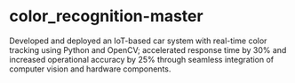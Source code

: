 # color_recognition-master
Developed and deployed an IoT-based car system with real-time color tracking using Python and OpenCV; accelerated response time by 30% and increased operational accuracy by 25% through seamless integration of computer vision and hardware components.
